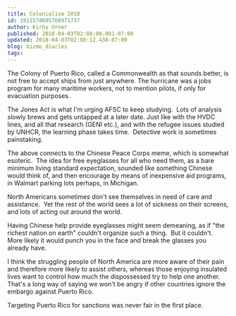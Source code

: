 ```yaml
---
title: Colonialism 2018
id: 1911574695768971737
author: Kirby Urner
published: 2018-04-03T02:08:00.001-07:00
updated: 2018-04-03T02:08:12.438-07:00
blog: bizmo_diaries
tags: 
---
```


The Colony of Puerto Rico, called a Commonwealth as that sounds better, is not free to accept ships from just anywhere. The hurricane was a jobs program for many maritime workers, not to mention pilots, if only for evacuation purposes.

The Jones Act is what I'm urging AFSC to keep studying.  Lots of analysis slowly brews and gets untapped at a later date. Just like with the HVDC lines, and all that research (GENI etc.), and with the refugee issues studied by UNHCR, the learning phase takes time.  Detective work is sometimes painstaking.

The above connects to the Chinese Peace Corps meme, which is somewhat esoteric.  The idea for free eyeglasses for all who need them, as a bare minimum living standard expectation, sounded like something Chinese would think of, and then encourage by means of inexpensive aid programs, in Walmart parking lots perhaps, in Michigan.

North Americans sometimes don't see themselves in need of care and assistance.  Yet the rest of the world sees a lot of sickness on their screens, and lots of acting out around the world. 

Having Chinese help provide eyeglasses might seem demeaning, as if "the richest nation on earth" couldn't organize such a thing.  But it couldn't.  More likely it would punch you in the face and break the glasses you already have.

I think the struggling people of North America are more aware of their pain and therefore more likely to assist others, whereas those enjoying insulated lives want to control how much the dispossessed try to help one another.  That's a long way of saying we won't be angry if other countries ignore the embargo against Puerto Rico.

Targeting Puerto Rico for sanctions was never fair in the first place.